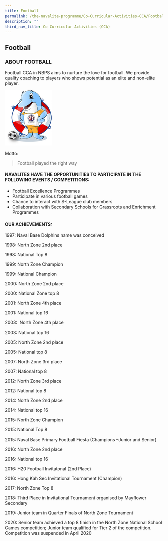 ```yaml
---
title: Football
permalink: /the-navalite-programme/Co-Curricular-Activities-CCA/Football/
description: ""
third_nav_title: Co Curricular Activities (CCA)
---
```

## Football 

### ABOUT FOOTBALL

Football CCA in NBPS aims to nurture the love for football. We provide quality coaching to players who shows potential as an elite and non-elite player.

<img style="width: 30%;" src="/images/fb1.png">

Motto:

> Football played the right way

#### NAVALITES HAVE THE OPPORTUNITIES TO PARTICIPATE IN THE FOLLOWING EVENTS / COMPETITIONS:

*   Football Excellence Programmes 
*   Participate in various football games
*   Chance to interact with S-League club members
*   Collaboration with Secondary Schools for Grassroots and Enrichment Programmes

#### OUR ACHIEVEMENTS:

1997: Naval Base Dolphins name was conceived

1998: North Zone 2nd place

1998: National Top 8

1999: North Zone Champion

1999: National Champion

2000: North Zone 2nd place

2000: National Zone top 8

2001: North Zone 4th place

2001: National top 16

2003:  North Zone 4th place

2003: National top 16

2005: North Zone 2nd place

2005: National top 8

2007: North Zone 3rd place

2007: National top 8

2012: North Zone 3rd place

2012: National top 8

2014: North Zone 2nd place

2014: National top 16

2015: North Zone Champion

2015: National Top 8

2015: Naval Base Primary Football Fiesta (Champions –Junior and Senior)

2016: North Zone 2nd place

2016: National top 16

2016: H20 Football Invitatonal (2nd Place)

2016: Hong Kah Sec Invitational Tournament (Champion)

2017: North Zone Top 8

2018: Third Place in Invitational Tournament organised by Mayflower Secondary

2019: Junior team in Quarter Finals of North Zone Tournament

2020: Senior team achieved a top 8 finish in the North Zone National School Games competition; Junior team qualified for Tier 2 of the competition. Competition was suspended in April 2020

